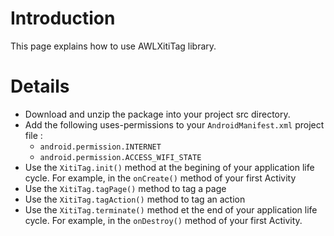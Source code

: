 # Introduction #

This page explains how to use AWLXitiTag library.


# Details #

  * Download and unzip the package into your project src directory.
  * Add the following uses-permissions to your `AndroidManifest.xml` project file :
    * `android.permission.INTERNET`
    * `android.permission.ACCESS_WIFI_STATE`
  * Use the `XitiTag.init()` method at the begining of your application life cycle. For example, in the `onCreate()` method of your first Activity
  * Use the `XitiTag.tagPage()` method to tag a page
  * Use the `XitiTag.tagAction()` method to tag an action
  * Use the `XitiTag.terminate()` method et the end of your application life cycle. For example, in the `onDestroy()` method of your first Activity.